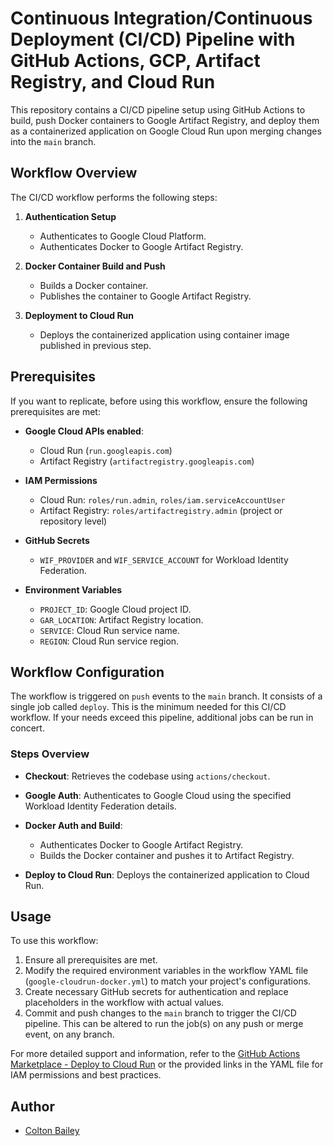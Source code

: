 # Continuous Integration/Continuous Deployment (CI/CD) Pipeline with GitHub Actions, GCP, Artifact Registry, and Cloud Run

This repository contains a CI/CD pipeline setup using GitHub Actions to build, push Docker containers to Google Artifact Registry, and deploy them as a containerized application on Google Cloud Run upon merging changes into the `main` branch.

## Workflow Overview

The CI/CD workflow performs the following steps:

1. **Authentication Setup**
   - Authenticates to Google Cloud Platform.
   - Authenticates Docker to Google Artifact Registry.

2. **Docker Container Build and Push**
   - Builds a Docker container.
   - Publishes the container to Google Artifact Registry.

3. **Deployment to Cloud Run**
   - Deploys the containerized application using container image published in previous step.

## Prerequisites

If you want to replicate, before using this workflow, ensure the following prerequisites are met:

- **Google Cloud APIs enabled**:
  - Cloud Run (`run.googleapis.com`)
  - Artifact Registry (`artifactregistry.googleapis.com`)

- **IAM Permissions**
  - Cloud Run: `roles/run.admin`, `roles/iam.serviceAccountUser`
  - Artifact Registry: `roles/artifactregistry.admin` (project or repository level)

- **GitHub Secrets**
  - `WIF_PROVIDER` and `WIF_SERVICE_ACCOUNT` for Workload Identity Federation.

- **Environment Variables**
  - `PROJECT_ID`: Google Cloud project ID.
  - `GAR_LOCATION`: Artifact Registry location.
  - `SERVICE`: Cloud Run service name.
  - `REGION`: Cloud Run service region.

## Workflow Configuration

The workflow is triggered on `push` events to the `main` branch. It consists of a single job called `deploy`. This is the minimum needed for this CI/CD workflow. If your needs exceed this pipeline, additional jobs can be run in concert. 

### Steps Overview

- **Checkout**: Retrieves the codebase using `actions/checkout`.

- **Google Auth**: Authenticates to Google Cloud using the specified Workload Identity Federation details.

- **Docker Auth and Build**:
  - Authenticates Docker to Google Artifact Registry.
  - Builds the Docker container and pushes it to Artifact Registry.

- **Deploy to Cloud Run**: Deploys the containerized application to Cloud Run.

## Usage

To use this workflow:

1. Ensure all prerequisites are met.
2. Modify the required environment variables in the workflow YAML file (`google-cloudrun-docker.yml`) to match your project's configurations.
3. Create necessary GitHub secrets for authentication and replace placeholders in the workflow with actual values.
4. Commit and push changes to the `main` branch to trigger the CI/CD pipeline. This can be altered to run the job(s) on any push or merge event, on any branch. 

For more detailed support and information, refer to the [GitHub Actions Marketplace - Deploy to Cloud Run](https://github.com/marketplace/actions/deploy-to-cloud-run) or the provided links in the YAML file for IAM permissions and best practices.

## Author

- [Colton Bailey](https://github.com/Coltinho10)
